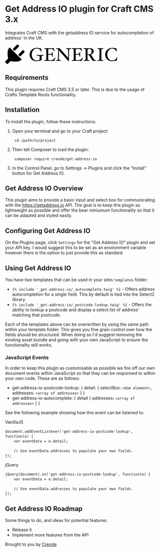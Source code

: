 # Get Address IO plugin for Craft CMS 3.x

Integrates Craft CMS with the getaddress IO service for autocompletion of address' in the UK.

![Screenshot](resources/img/plugin-logo.png)

## Requirements

This plugin requires Craft CMS 3.5 or later. This is due to the usage of Crafts Template Roots functionality.

## Installation

To install the plugin, follow these instructions.

1. Open your terminal and go to your Craft project:

        cd /path/to/project

2. Then tell Composer to load the plugin:

        composer require creode/get-address-io

3. In the Control Panel, go to Settings → Plugins and click the “Install” button for Get Address IO.

## Get Address IO Overview

This plugin aims to provide a basic input and select box for communicating with the https://getaddress.io API. The goal is to keep this plugin as lightweight as possible and offer the bear miniumum functionality so that it can be adapted and styled easily.

## Configuring Get Address IO

On the Plugins page, click `Settings` for the "Get Address IO" plugin and set your API key. I would suggest this to be set as an environment variable however there is the option to just provide this as standard.

## Using Get Address IO

You have two templates that can be used in your sites `templates` folder:

 - `{% include '_get-address-io/_autocomplete.twig' %}` - Offers address autocompletion for a single field. This by default is tied into the Select2 library.
 - `{% include '_get-address-io/_postcode-lookup.twig' %}` - Offers the ability to lookup a postcode and display a select list of address' matching that postcode.

Each of the templates above can be overwritten by using the same path within your template folder. This gives you fine grain control over how the fields should be structured. When doing so I'd suggest removing the existing asset bundle and going with your own JavaScript to ensure the functionality still works.

### JavaScript Events

In order to keep this plugin as customisable as possible we fire off our own document events within JavaScript so that they can be responsed to within your own code. These are as follows:

 - get-address-io-postcode-lookup: { detail: { selectBox: `<dom element>`, addresses: `<array of addresses>` } }
 - get-address-io-autocomplete: { detail { addresses: `<array of addresses>` } }

See the following example showing how this event can be listened to:

VanillaJS
```
document.addEventListener('get-address-io-postcode-lookup', function(e) {
    var eventData = e.detail;

    // Use eventData.addresses to populate your own fields.
});
```

jQuery
```
jQuery(document).on('get-address-io-postcode-lookup', function(e) {
    var eventData = e.detail;

    // Use eventData.addresses to populate your own fields.
});
```

## Get Address IO Roadmap

Some things to do, and ideas for potential features:

* Release it
* Implement more features from the API

Brought to you by [Creode](https://creode.co.uk)
